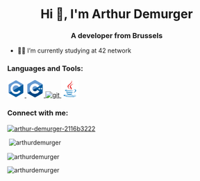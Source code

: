 <h1 align="center">Hi 👋, I'm Arthur Demurger</h1>
<h3 align="center">A developer from Brussels</h3>

- 👨‍💻 I’m currently studying at 42 network

<h3 align="left">Languages and Tools:</h3>
<p align="left"> <a href="https://www.cprogramming.com/" target="_blank" rel="noreferrer"> <img src="https://raw.githubusercontent.com/devicons/devicon/master/icons/c/c-original.svg" alt="c" width="40" height="40"/> </a> <a href="https://www.w3schools.com/cpp/" target="_blank" rel="noreferrer"> <img src="https://raw.githubusercontent.com/devicons/devicon/master/icons/cplusplus/cplusplus-original.svg" alt="cplusplus" width="40" height="40"/> </a> <a href="https://git-scm.com/" target="_blank" rel="noreferrer"> <img src="https://www.vectorlogo.zone/logos/git-scm/git-scm-icon.svg" alt="git" width="40" height="40"/> </a> <a href="https://www.java.com" target="_blank" rel="noreferrer"> <img src="https://raw.githubusercontent.com/devicons/devicon/master/icons/java/java-original.svg" alt="java" width="40" height="40"/> </a> </p>

<h3 align="left">Connect with me:</h3>
<p align="left">
<a href="https://linkedin.com/in/arthur-demurger-2116b3222" target="blank"><img align="center" src="https://raw.githubusercontent.com/rahuldkjain/github-profile-readme-generator/master/src/images/icons/Social/linked-in-alt.svg" alt="arthur-demurger-2116b3222" height="30" width="40" /></a>
</p>

<p>&nbsp;<img align="center" src="https://github-readme-stats.vercel.app/api?username=arthurdemurger&show_icons=true&locale=en" alt="arthurdemurger" /></p>

<p><img align="center" src="https://github-readme-streak-stats.herokuapp.com/?user=arthurdemurger&" alt="arthurdemurger" /></p>

<p><img align="left" src="https://github-readme-stats.vercel.app/api/top-langs?username=arthurdemurger&show_icons=true&locale=en&layout=compact" alt="arthurdemurger" /></p>
